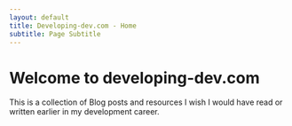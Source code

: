 ```yaml
---
layout: default
title: Developing-dev.com - Home
subtitle: Page Subtitle
---
```


# Welcome to developing-dev.com

This is a collection of Blog posts and resources I wish I would have read or written earlier in my development career.

